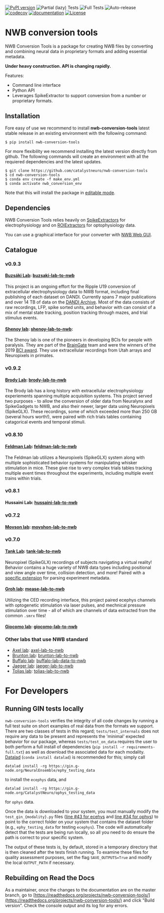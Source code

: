 [![PyPI version](https://badge.fury.io/py/nwb-conversion-tools.svg)](https://badge.fury.io/py/nwb-conversion-tools)
![Partial (lazy) Tests](https://github.com/catalystneuro/nwb-conversion-tools/actions/workflows/partial-tests.yml/badge.svg)
![Full Tests](https://github.com/catalystneuro/nwb-conversion-tools/actions/workflows/full-tests-linux.yml/badge.svg)
![Auto-release](https://github.com/catalystneuro/nwb-conversion-tools/actions/workflows/auto-publish.yml/badge.svg)
[![codecov](https://codecov.io/github/catalystneuro/nwb-conversion-tools/coverage.svg?branch=main)](https://codecov.io/github/catalystneuro/nwb-conversion-tools?branch=master)
[![documentation](https://readthedocs.org/projects/nwb-conversion-tools/badge/?version=master)](https://nwb-conversion-tools.readthedocs.io/en/master/)
[![License](https://img.shields.io/pypi/l/pynwb.svg)](https://github.com/catalystneuro/nwb-conversion-tools/license.txt)

# NWB conversion tools

NWB Conversion Tools is a package for creating NWB files by converting and 
combining neural data in proprietary formats and adding essential metadata.

**Under heavy construction. API is changing rapidly.**


Features:
* Command line interface
* Python API
* Leverages SpikeExtractor to support conversion from a number or proprietary formats.

## Installation
Fore easy of use we recommend to install **nwb-conversion-tools** latest stable release in an existing environment with the following command:
```
$ pip install nwb-conversion-tools
```

For more flexibility we recommend installing the latest version directly from github. The following commands will create an environment with all the requiered dependencies and the latest updates.
```
$ git clone https://github.com/catalystneuro/nwb-conversion-tools
$ cd nwb-conversion-tools
$ conda env create -f make_env.yml
$ conda activate nwb_conversion_env
```
Note that this will install the package in [editable mode](https://pip.pypa.io/en/stable/cli/pip_install/#editable-installs). 

## Dependencies
NWB Conversion Tools relies heavily on [SpikeExtractors](https://github.com/SpikeInterface/spikeextractors) for electrophysiology and on [ROIExtractors](https://github.com/catalystneuro/roiextractors) for optophysiology data.

You can use a graphical interface for your converter with [NWB Web GUI](https://github.com/catalystneuro/nwb-web-gui).


## Catalogue
### v0.9.3
#### [Buzsáki Lab](https://buzsakilab.com/wp/): [buzsaki-lab-to-nwb](https://github.com/catalystneuro/buzsaki-lab-to-nwb)
This project is an ongoing effort for the Ripple U19 conversion of extracellular electrophysiology data to NWB format, including final publishing of each dataset on DANDI. Currently spans 7 major publications and over 14 TB of data on the [DANDI Archive](https://www.dandiarchive.org/). Most of the data consists of raw recordings, LFP, spike sorted units, and behavior with can consist of a mix of mental state tracking, position tracking through mazes, and trial stimulus events.

#### [Shenoy lab](https://npsl.sites.stanford.edu): [shenoy-lab-to-nwb](https://github.com/catalystneuro/shenoy-lab-to-nwb):
The Shenoy lab is one of the pioneers in developing BCIs for people with paralysis. They are part of the [BrainGate](https://www.braingate.org) team 
and were the winners of the 2019 [BCI award](https://www.bci-award.com/2019).
They use extracellular recordings from Utah arrays and Neuropixels in primates.

### v0.9.2
#### [Brody Lab](http://brodylab.org/): [brody-lab-to-nwb](https://github.com/catalystneuro/brody-lab-to-nwb)
The Brody lab has a long history with extracellular electrophysiology experiements spanning multiple acquisition systems. This project served two purposes - to allow the conversion of older data from Neuralynx and SpikeGadgets to NWB, and also their newer, larger data using Neuropixels (SpikeGLX). These recordings, some of which exceeded more than 250 GB (several hours worth!), were paired with rich trials tables containing catagorical events and temporal stimuli.

### v0.8.10
#### [Feldman Lab](https://www.feldmanlab.org/): [feldman-lab-to-nwb](https://github.com/catalystneuro/feldman-lab-to-nwb)
The Feldman lab utilizes a Neuropixels (SpikeGLX) system along with multiple sophisticated behavior systems for manipulating whisker stimulation in mice. These give rise to very complex trials tables tracking multiple event times throughout the experiments, including multiple event trains within trials.

### v0.8.1
#### Hussaini Lab: [hussaini-lab-to-nwb](https://github.com/catalystneuro/hussaini-lab-to-nwb)

### v0.7.2
#### [Movson lab](https://www.cns.nyu.edu/labs/movshonlab/): [movshon-lab-to-nwb](https://github.com/catalystneuro/movshon-lab-to-nwb)

### v0.7.0
#### [Tank Lab](https://pni.princeton.edu/faculty/david-tank): [tank-lab-to-nwb](https://github.com/catalystneuro/tank-lab-to-nwb)
Neuropixel (SpikeGLX) recordings of subjects navigating a virtual reality! Behavior contains a huge variety of NWB data types including positional and view angle over time,  collision detection, and more! Paired with a [specific extension](https://github.com/catalystneuro/ndx-tank-metadata) for parsing experiment metadata.

#### [Groh lab](https://www.uni-heidelberg.de/izn/researchgroups/groh/): [mease-lab-to-nwb](https://github.com/catalystneuro/mease-lab-to-nwb)
Utilizing the CED recording interface, this project paired ecephys channels with optogenetic stimulation via laser pulses, and mechnical pressure stimulation over time - all of which are channels of data extracted from the common `.smrx` files! 

#### [Giocomo lab](https://giocomolab.weebly.com/): [giocomo-lab-to-nwb](https://github.com/catalystneuro/giocomo-lab-to-nwb/tree/master/giocomo_lab_to_nwb/mallory21)


### Other labs that use NWB standard
* [Axel lab](https://www.axellab.columbia.edu/): [axel-lab-to-nwb](https://github.com/catalystneuro/axel-lab-to-nwb)
* [Brunton lab](https://www.bingbrunton.com/): [brunton-lab-to-nwb](https://github.com/catalystneuro/brunton-lab-to-nwb)
* [Buffalo lab](https://buffalomemorylab.com/): [buffalo-lab-data-to-nwb](https://github.com/catalystneuro/buffalo-lab-data-to-nwb)
* [Jaeger lab](https://scholarblogs.emory.edu/jaegerlab/): [jaeger-lab-to-nwb](https://github.com/catalystneuro/jaeger-lab-to-nwb)
* [Tolias lab](https://toliaslab.org/): [tolias-lab-to-nwb](https://github.com/catalystneuro/tolias-lab-to-nwb)


# For Developers
## Running GIN tests locally
`nwb-conversion-tools` verifies the integrity of all code changes by running a full test suite on short examples of real data from the formats we support. There are two classes of tests in this regard; `tests/test_internals` does not require any data to be present and represents the 'minimal' expected behavior for our package, whereas `tests/test_on_data` requires the user to both perform a full install of dependencies (`pip install -r requirements-full.txt`) as well as download the associated data for each modality. [Datalad](https://www.datalad.org/) (`conda install datalad`) is recommended for this; simply call

```datalad install -rg https://gin.g-node.org/NeuralEnsemble/ephy_testing_data```

to install the `ecephys` data, and

```datalad install -rg https://gin.g-node.org/CatalystNeuro/ophys_testing_data```

for `ophys` data.

Once the data is downloaded to your system, you must manually modify the `test_gin_{modality}.py` files ([line #43 for ecehys](https://github.com/catalystneuro/nwb-conversion-tools/blob/main/tests/test_on_data/test_gin_ecephys.py#L43) and [line #34 for ophys](https://github.com/catalystneuro/nwb-conversion-tools/blob/main/tests/test_on_data/test_gin_ophys.py#L34)) to point to the correct folder on your system that contains the dataset folder (e.g., `ephy_testing_data` for testing `ecephys`). The code will automatically detect that the tests are being run locally, so all you need to do ensure the path is correct to your specific system.

The output of these tests is, by default, stored in a temporary directory that is then cleaned after the tests finish running. To examine these files for quality assessment purposes, set the flag `SAVE_OUTPUTS=True` and modify the local `OUTPUT_PATH` if necessary.

## Rebuilding on Read the Docs
As a maintainer, once the changes to the documentation are on the master branch, go to [https://readthedocs.org/projects/nwb-conversion-tools/](https://readthedocs.org/projects/nwb-conversion-tools/) and click "Build version". Check the console output and its log for any errors.
